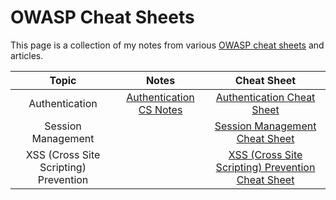 # OWASP Cheat Sheets

This page is a collection of my notes from various [OWASP cheat sheets](https://www.owasp.org/index.php/OWASP_Cheat_Sheet_Series) and articles.

|Topic|Notes|Cheat Sheet|
|:---:|:---:|:---:|
|Authentication|[Authentication CS Notes](https://github.com/coolinmc6/CS-concepts/blob/master/OWASP/authentication-cs.md)|[Authentication Cheat Sheet](https://www.owasp.org/index.php/Authentication_Cheat_Sheet)|
|Session Management||[Session Management Cheat Sheet](https://www.owasp.org/index.php/Session_Management_Cheat_Sheet)|
|XSS (Cross Site Scripting) Prevention||[XSS (Cross Site Scripting) Prevention Cheat Sheet](https://www.owasp.org/index.php/XSS_(Cross_Site_Scripting)_Prevention_Cheat_Sheet)|


